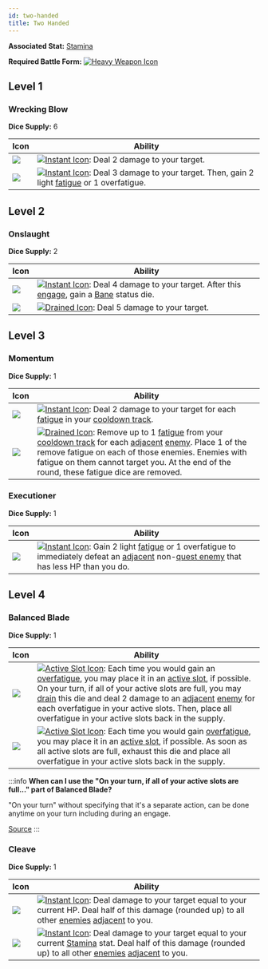 ```yaml
---
id: two-handed
title: Two Handed
---
```


**Associated Stat:** [Stamina](/docs/adventurer/stats/stamina)

**Required Battle Form:** [<img src="/icons/heavy-weapon.svg" alt="Heavy Weapon Icon" class="icon-svg" />](/docs/battles/battle-forms/heavy-weapon)

## Level 1

### Wrecking Blow

**Dice Supply:** 6

| Icon                                                                              | Ability                                                                                                                                                                                                  |
| --------------------------------------------------------------------------------- | -------------------------------------------------------------------------------------------------------------------------------------------------------------------------------------------------------- |
| <img src="/icons/skills/two-handed/wrecking-blow-1.png" className="skill-icon" /> | [<img src="/icons/instant.svg" alt="Instant Icon" className="icon-svg" />](/docs/glossary/instant): Deal 2 damage to your target.                                                                        |
| <img src="/icons/skills/two-handed/wrecking-blow-2.png" className="skill-icon" /> | [<img src="/icons/instant.svg" alt="Instant Icon" className="icon-svg" />](/docs/glossary/instant): Deal 3 damage to your target. Then, gain 2 light [fatigue](/docs/glossary/fatigue) or 1 overfatigue. |

## Level 2

### Onslaught

**Dice Supply:** 2

| Icon                                                                          | Ability                                                                                                                                                                                                                                                   |
| ----------------------------------------------------------------------------- | --------------------------------------------------------------------------------------------------------------------------------------------------------------------------------------------------------------------------------------------------------- |
| <img src="/icons/skills/two-handed/onslaught-1.png" className="skill-icon" /> | [<img src="/icons/instant.svg" alt="Instant Icon" className="icon-svg" />](/docs/glossary/instant): Deal 4 damage to your target. After this [engage](/docs/battles/adventurer-turn/engage), gain a [Bane](/docs/battles/status-effects/bane) status die. |
| <img src="/icons/skills/two-handed/onslaught-2.png" className="skill-icon" /> | [<img src="/icons/drained.svg" alt="Drained Icon" className="icon-svg" />](/docs/glossary/drained): Deal 5 damage to your target.                                                                                                                         |

## Level 3

### Momentum

**Dice Supply:** 1

| Icon                                                                         | Ability                                                                                                                                                                                                                                                                                                                                                                                                                                                     |
| ---------------------------------------------------------------------------- | ----------------------------------------------------------------------------------------------------------------------------------------------------------------------------------------------------------------------------------------------------------------------------------------------------------------------------------------------------------------------------------------------------------------------------------------------------------- |
| <img src="/icons/skills/two-handed/momentum-1.png" className="skill-icon" /> | [<img src="/icons/instant.svg" alt="Instant Icon" className="icon-svg" />](/docs/glossary/instant): Deal 2 damage to your target for each [fatigue](/docs/glossary/fatigue) in your [cooldown track](/docs/glossary/cooldown-track).                                                                                                                                                                                                                        |
| <img src="/icons/skills/two-handed/momentum-2.png" className="skill-icon" /> | [<img src="/icons/drained.svg" alt="Drained Icon" className="icon-svg" />](/docs/glossary/drained): Remove up to 1 [fatigue](/docs/glossary/fatigue) from your [cooldown track](/docs/glossary/cooldown-track) for each [adjacent](/docs/glossary/adjacent) [enemy](/docs/glossary/enemy). Place 1 of the remove fatigue on each of those enemies. Enemies with fatigue on them cannot target you. At the end of the round, these fatigue dice are removed. |

### Executioner

**Dice Supply:** 1

| Icon                                                                          | Ability                                                                                                                                                                                                                                                                                                     |
| ----------------------------------------------------------------------------- | ----------------------------------------------------------------------------------------------------------------------------------------------------------------------------------------------------------------------------------------------------------------------------------------------------------- |
| <img src="/icons/skills/two-handed/executioner.png" className="skill-icon" /> | [<img src="/icons/instant.svg" alt="Instant Icon" className="icon-svg" />](/docs/glossary/instant): Gain 2 light [fatigue](/docs/glossary/fatigue) or 1 overfatigue to immediately defeat an [adjacent](/docs/glossary/adjacent) non-[quest enemy](/docs/glossary/quest-unit) that has less HP than you do. |

## Level 4

### Balanced Blade

**Dice Supply:** 1

| Icon                                                                               | Ability                                                                                                                                                                                                                                                                                                                                                                                                                                                                                                                                                                          |
| ---------------------------------------------------------------------------------- | -------------------------------------------------------------------------------------------------------------------------------------------------------------------------------------------------------------------------------------------------------------------------------------------------------------------------------------------------------------------------------------------------------------------------------------------------------------------------------------------------------------------------------------------------------------------------------- |
| <img src="/icons/skills/two-handed/balanced-blade-1.png" className="skill-icon" /> | [<img src="/icons/active-slot.svg" alt="Active Slot Icon" className="icon-svg" />](/docs/glossary/active-slot): Each time you would gain an [overfatigue](/docs/glossary/fatigue), you may place it in an [active slot](/docs/glossary/active-slot), if possible. On your turn, if all of your active slots are full, you may [drain](/docs/glossary/drained) this die and deal 2 damage to an [adjacent](/docs/glossary/adjacent) [enemy](/docs/glossary/enemy) for each overfatigue in your active slots. Then, place all overfatigue in your active slots back in the supply. |
| <img src="/icons/skills/two-handed/balanced-blade-2.png" className="skill-icon" /> | [<img src="/icons/active-slot.svg" alt="Active Slot Icon" className="icon-svg" />](/docs/glossary/active-slot): Each time you would gain [overfatigue](/docs/glossary/fatigue), you may place it in an [active slot](/docs/glossary/active-slot), if possible. As soon as all active slots are full, exhaust this die and place all overfatigue in your active slots back in the supply.                                                                                                                                                                                         |

:::info
**When can I use the "On your turn, if all of your active slots are full..." part of Balanced Blade?**

"On your turn" without specifying that it's a separate action, can be done anytime on your turn including during an engage.

<a href="https://discord.com/channels/273472391403798528/734891265690304634/1342170432945651894" target="_blank">Source</a>
:::

### Cleave

**Dice Supply:** 1

| Icon                                                                       | Ability                                                                                                                                                                                                                                                                                                                             |
| -------------------------------------------------------------------------- | ----------------------------------------------------------------------------------------------------------------------------------------------------------------------------------------------------------------------------------------------------------------------------------------------------------------------------------- |
| <img src="/icons/skills/two-handed/cleave-1.png" className="skill-icon" /> | [<img src="/icons/instant.svg" alt="Instant Icon" className="icon-svg" />](/docs/glossary/instant): Deal damage to your target equal to your current HP. Deal half of this damage (rounded up) to all other [enemies](/docs/glossary/enemy) [adjacent](/docs/glossary/adjacent) to you.                                             |
| <img src="/icons/skills/two-handed/cleave-2.png" className="skill-icon" /> | [<img src="/icons/instant.svg" alt="Instant Icon" className="icon-svg" />](/docs/glossary/instant): Deal damage to your target equal to your current [Stamina](/docs/adventurer/stats/stamina) stat. Deal half of this damage (rounded up) to all other [enemies](/docs/glossary/enemy) [adjacent](/docs/glossary/adjacent) to you. |
